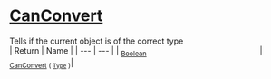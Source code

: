 # [CanConvert](./FeatureDescriptorJsonConverter-100664021.md)

Tells if the current object is of the correct type
<br>
| Return | Name | 
| --- | --- | 
| <sub>[Boolean](https://docs.microsoft.com/en-us/dotnet/api/System.Boolean)</sub><img width=200/>| <sub>[CanConvert](./FeatureDescriptorJsonConverter-100664021.md) ( [`Type`](https://docs.microsoft.com/en-us/dotnet/api/System.Type) )</sub>| <br>


